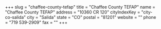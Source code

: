 +++
slug = "chaffee-county-tefap"
title = "Chaffee County TEFAP"
name = "Chaffee County TEFAP"
address = "10360 CR 120"
cityIndexKey = "city-co-salida"
city = "Salida"
state = "CO"
postal = "81201"
website = ""
phone = "719 539-2909"
fax = ""
+++
